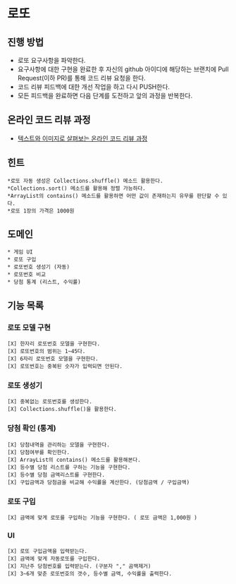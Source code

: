 # 로또
## 진행 방법
* 로또 요구사항을 파악한다.
* 요구사항에 대한 구현을 완료한 후 자신의 github 아이디에 해당하는 브랜치에 Pull Request(이하 PR)를 통해 코드 리뷰 요청을 한다.
* 코드 리뷰 피드백에 대한 개선 작업을 하고 다시 PUSH한다.
* 모든 피드백을 완료하면 다음 단계를 도전하고 앞의 과정을 반복한다.

## 온라인 코드 리뷰 과정
* [텍스트와 이미지로 살펴보는 온라인 코드 리뷰 과정](https://github.com/next-step/nextstep-docs/tree/master/codereview)

## 힌트
    *로또 자동 생성은 Collections.shuffle() 메소드 활용한다.
    *Collections.sort() 메소드를 활용해 정렬 가능하다.
    *ArrayList의 contains() 메소드를 활용하면 어떤 값이 존재하는지 유무를 판단할 수 있다.
    *로또 1장의 가격은 1000원

## 도메인 
    * 게임 UI 
    * 로또 구입
    * 로또번호 생성기 (자동)
    * 로또번호 비교
    * 당첨 통계 (리스트, 수익률)
      
## 기능 목록
### 로또 모델 구현
    [X] 한자리 로또번호 모델을 구현한다.
    [X] 로또번호의 범위는 1~45다.
    [X] 6자리 로또번호 모델을 구현한다.
    [X] 로또번호는 중복된 숫자가 입력되면 안된다.
     
### 로또 생성기
    [X] 중복없는 로또번호를 생성한다.
    [X] Collections.shuffle()을 활용한다.

### 당첨 확인 (통계)
    [X] 당첨내역을 관리하는 모델을 구현한다.
    [X] 당첨여부를 확인한다.
    [X] ArrayList의 contains() 메소드를 활용해본다.
    [X] 등수별 당첨 리스트를 구하는 기능을 구현한다.
    [X] 등수별 당첨 금액리스트를 구현한다.
    [X] 구입금액과 당첨금을 비교해 수익률을 계산한다. (당첨금액 / 구입금액)

### 로또 구입
    [X] 금액에 맞게 로또를 구입하는 기능을 구현한다. ( 로또 금액은 1,000원 )

### UI
    [X] 로또 구입금액을 입력받는다.
    [X] 금액에 맞게 자동로또를 구입한다.
    [X] 지난주 당첨번호를 입력받는다. (구분자 "," 곰백제거)
    [X] 3~6개 맞춘 로또번호의 갯수, 등수별 금액, 수익률을 출력한다.
    